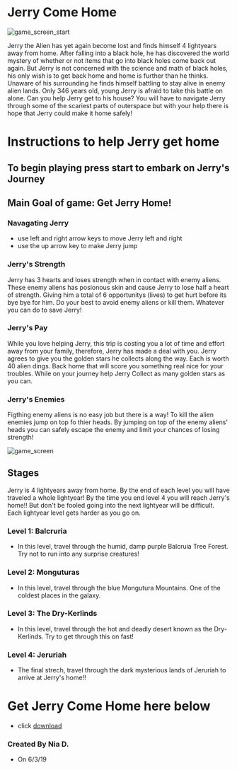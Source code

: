 # Jerry Come Home
![game_screen_start](https://user-images.githubusercontent.com/31481528/58826969-ebc99980-860f-11e9-847f-199730a21b1b.PNG)

Jerry the Alien has yet again become lost and finds himself 4 lightyears away from home. After falling into a black hole, he has discovered the world mystery of whether or not items that go into black holes come back out again. But Jerry is not concerned with the science and math of black holes, his only wish is to get back home and home is further than he thinks. Unaware of his surrounding he finds himself battling to stay alive in enemy alien lands. Only 346 years old, young Jerry is afraid to take this battle on alone. Can you help Jerry get to his house? You will have to navigate Jerry through some of the scariest parts of outerspace but with your help there is hope that Jerry could make it home safely!

# Instructions to help Jerry get home
## To begin playing press start to embark on Jerry's Journey
## Main Goal of game: Get Jerry Home!

### Navagating Jerry
- use left and right arrow keys to move Jerry left and right
- use the up arrow key to make Jerry jump

### Jerry's Strength
Jerry has 3 hearts and loses strength when in contact with enemy aliens. These enemy aliens has posionous skin and cause Jerry to lose half a heart of strength. Giving him a total of 6 opportunitys (lives) to get hurt before its bye bye for him. Do your best to avoid enemy aliens or kill them. Whatever you can do to save Jerry!

### Jerry's Pay
While you love helping Jerry, this trip is costing you a lot of time and effort away from your family, therefore, Jerry has made a deal with you. Jerry agrees to give you the golden stars he collects along the way. Each is worth 40 alien dings. Back home that will score you something real nice for your troubles. While on your journey help Jerry Collect as many golden stars as you can.

### Jerry's Enemies
Figthing enemy aliens is no easy job but there is a way! To kill the alien enemies jump on top fo thier heads. By jumping on top of the enemy aliens' heads you can safely escape the enemy and limit your chances of losing strength!

![game_screen](https://user-images.githubusercontent.com/31481528/58827043-19164780-8610-11e9-8a62-0e232c928f4d.PNG)

## Stages
Jerry is 4 lightyears away from home. By the end of each level you will have traveled a whole lightyear! By the time you end level 4 you will reach Jerry's home!! But don't be fooled going into the next lightyear will be difficult. Each lightyear level gets harder as you go on.

### Level 1: Balcruria
- In this level, travel through the humid, damp purple Balcruia Tree Forest. Try not to run into any surprise creatures!

### Level 2: Monguturas
- In this level, travel through the blue Mongutura Mountains. One of the coldest places in the galaxy.

### Level 3: The Dry-Kerlinds
- In this level, travel through the hot and deadly desert known as the Dry-Kerlinds. Try to get through this on fast!

### Level 4: Jeruriah
- The final strech, travel through the dark mysterious lands of Jeruriah to arrive at Jerry's home!!

# Get Jerry Come Home here below
- click [download](https://github.com/ndicks7864/Alien_Run/releases/download/v1.0/Jerry.Come.Home.exe)

### Created By Nia D. 
- On 6/3/19
